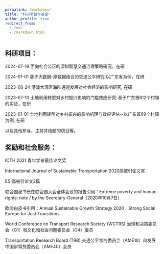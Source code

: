 ```yaml
---
permalink: /markdown/
title: "科研项目与基金"
author_profile: true
redirect_from: 
  - /md/
  - /markdown.html
---
```




## 科研项目：


2024-07-19  面向社会公正的深圳智慧交通治理策略研究，在研

2024-01-01  基于大数据-厚数据结合的交通公平研究:以广东省为例，在研
 
2023-08-24  港澳大湾区海陆通道发展对社会经济的影响研究, 在研

2023-07-13  土地利用转型对乡村振兴影响的门槛效应研究-基于广东首612个村镇的实证，在研

2023-01-01  土地利用转型对乡村振兴的影响机理与效应评估--以广东首69个村镇为例, 在研

以及其他参与，主持并结题的项目等。



## 奖励和社会服务：

ICTH 2021 青年学者最佳论文奖

International Journal of Sustainable Transportation 2020高被引论文奖

ESI高被引论文2篇

联合国秘书长在联合国大会全体会议的报告引用：Extreme poverty and human rights: note / by the Secretary-General（2020年10月7日）

欧盟白皮书引用：Annual Sustainable Growth Strategy 2020，Strong Social Europe for Just Transitions

World Conference on Transport Research Society (WCTRS) 治理和决策委员会（G1）和文化和社会问题委员会（G4）委员

Transportation Research Board (TRB) 交通公平常务委员会（AME10）和发展中国家常务委员会（AME40）会员
